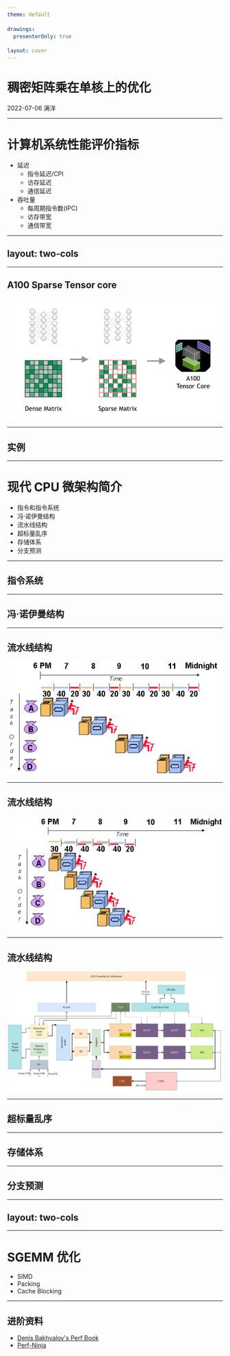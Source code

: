 ```yaml
---
theme: default 

drawings:
  presenterOnly: true

layout: cover
---
```



# 稠密矩阵乘在单核上的优化

2022-07-06 满洋

---


# 计算机系统性能评价指标

- 延迟
  - 指令延迟/CPI
  - 访存延迟
  - 通信延迟
- 吞吐量
  - 每周期指令数(IPC)
  - 访存带宽
  - 通信带宽

--- 
layout: two-cols
---

<template v-slot:default>

# HPC 系统性能指标

- 峰值算力 (xxops)
  - 整数 (Ops)
  - 浮点 (Flops)
</template>

<template v-slot:right>

![](/Nvidia-H100.png)

</template>

---

## A100 Sparse Tensor core

<Transform :scale="0.9">

![](/Nvidia-A100-sparse-tensor-core.png)


</Transform>

---

## 实例


---

# 现代 CPU 微架构简介

- 指令和指令系统
- 冯·诺伊曼结构
- 流水线结构
- 超标量乱序
- 存储体系
- 分支预测

---

## 指令系统

---

## 冯·诺伊曼结构

---


## 流水线结构

<Transform :scale="1.3">

![](/CPU-laundry1.gif)

</Transform>

---

## 流水线结构

<Transform :scale="1.2">

![](/CPU-laundry2.gif)

</Transform>

---

## 流水线结构

<Transform :scale="0.9">

![](/CPU-pipeline.svg)

</Transform>

---

## 超标量乱序

---

## 存储体系

---

## 分支预测

---
layout: two-cols
---


<template v-slot:default>

# Roofline Model

- 计算强度
- 确定瓶颈

$def:  计算强度  = \frac{峰值算力/Flops}{峰值带宽/Bps}$

</template>
<template v-slot:right>

![](/Roofline-sw26010.png)

</template>

---

# SGEMM 优化

- SIMD
- Packing
- Cache Blocking


---

## 进阶资料

- [Denis Bakhvalov's Perf Book](https://book.easyperf.net/perf_book)
- [Perf-Ninja](https://github.com/dendibakh/perf-ninja)